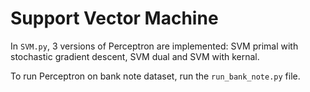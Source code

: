 # Support Vector Machine

In ```SVM.py```, 3 versions of Perceptron are implemented: SVM primal with stochastic gradient descent, SVM dual and SVM with kernal.</br>

To run Perceptron on bank note dataset, run the ```run_bank_note.py``` file.
